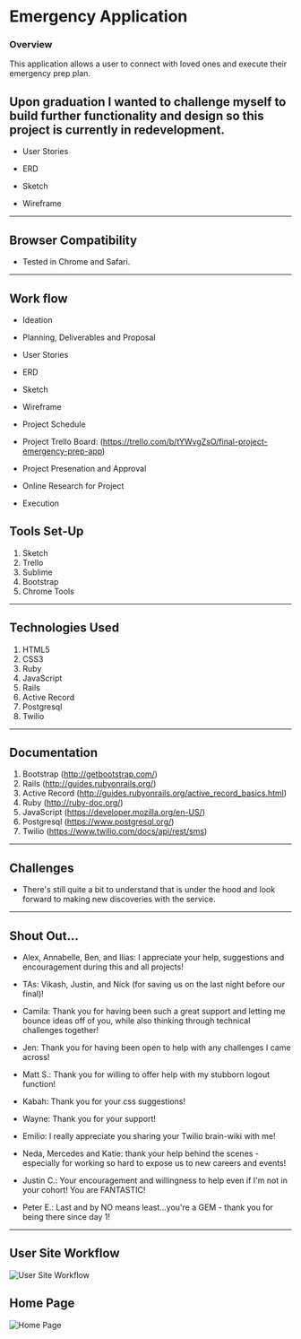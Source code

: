 # Emergency Application

### Overview

This application allows a user to connect with loved ones and execute their emergency prep plan.

Upon graduation I wanted to challenge myself to build further functionality and design so this project is currently in redevelopment. 
---
* User Stories

* ERD

* Sketch

* Wireframe

---

## Browser Compatibility

* Tested in Chrome and Safari.

---

## Work flow

* Ideation

* Planning, Deliverables and Proposal

* User Stories

* ERD

* Sketch

* Wireframe

* Project Schedule

* Project Trello Board: (https://trello.com/b/tYWvgZsO/final-project-emergency-prep-app)

* Project Presenation and Approval

* Online Research for Project

* Execution

## Tools Set-Up
1. Sketch
2. Trello
3. Sublime
4. Bootstrap
5. Chrome Tools

---

## Technologies Used

1. HTML5
2. CSS3
3. Ruby
4. JavaScript
5. Rails
6. Active Record
7. Postgresql
8. Twilio

---

## Documentation

1. Bootstrap (http://getbootstrap.com/)
2. Rails (http://guides.rubyonrails.org/)
3. Active Record (http://guides.rubyonrails.org/active_record_basics.html)
4. Ruby (http://ruby-doc.org/)
5. JavaScript (https://developer.mozilla.org/en-US/)
6. Postgresql (https://www.postgresql.org/)
7. Twilio (https://www.twilio.com/docs/api/rest/sms)

---

## Challenges

* There's still quite a bit to understand that is under the hood and look forward to making new discoveries with the service.

---

## Shout Out...

* Alex, Annabelle, Ben, and Ilias: I appreciate your help, suggestions and encouragement during this and all projects!

* TAs: Vikash, Justin, and Nick (for saving us on the last night before our final)!

* Camila: Thank you for having been such a great support and letting me bounce ideas off of you, while also thinking through technical challenges together!

* Jen: Thank you for having been open to help with any challenges I came across!

* Matt S.: Thank you for willing to offer help with my stubborn logout function! 

* Kabah: Thank you for your css suggestions!

* Wayne: Thank you for your support!

* Emilio: I really appreciate you sharing your Twilio brain-wiki with me!

* Neda, Mercedes and Katie: thank your help behind the scenes - especially for working so hard to expose us to new careers and events! 

* Justin C.: Your encouragement and willingness to help even if I'm not in your cohort! You are FANTASTIC!

* Peter E.: Last and by NO means least...you're a GEM - thank you for being there since day 1!

---

## User Site Workflow
![User Site Workflow](http://ucarecdn.com/f37d4591-9a2a-40d8-9ed7-4a0984452301/)


## Home Page
![Home Page](http://ucarecdn.com/563e10e1-2773-45b6-b2d3-0462ced4fc64/)
